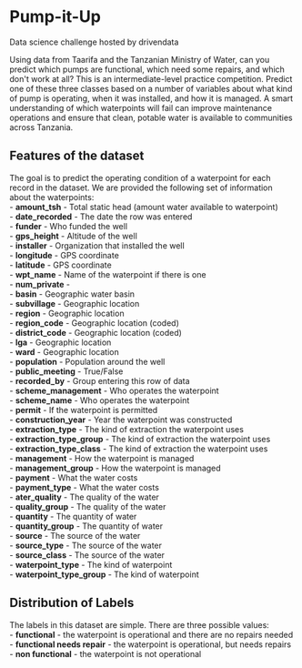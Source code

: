 # Pump-it-Up
Data science challenge hosted by drivendata

Using data from Taarifa and the Tanzanian Ministry of Water, can you predict which pumps are functional, which need some repairs, and which don't work at all? This is an intermediate-level practice competition. Predict one of these three classes based on a number of variables about what kind of pump is operating, when it was installed, and how it is managed. A smart understanding of which waterpoints will fail can improve maintenance operations and ensure that clean, potable water is available to communities across Tanzania.

## Features of the dataset
The goal is to predict the operating condition of a waterpoint for each record in the dataset. We are provided the following set of information about the waterpoints:  
    - **amount_tsh** - Total static head (amount water available to waterpoint)  
    - **date_recorded** - The date the row was entered  
    - **funder** - Who funded the well  
    - **gps_height** - Altitude of the well  
    - **installer** - Organization that installed the well  
    - **longitude** - GPS coordinate  
    - **latitude** - GPS coordinate  
    - **wpt_name** - Name of the waterpoint if there is one  
    - **num_private** -  
    - **basin** - Geographic water basin  
    - **subvillage** - Geographic location  
    - **region** - Geographic location  
    - **region_code** - Geographic location (coded)  
    - **district_code** - Geographic location (coded)  
    - **lga** - Geographic location  
    - **ward** - Geographic location  
    - **population** - Population around the well  
    - **public_meeting** - True/False  
    - **recorded_by** - Group entering this row of data  
    - **scheme_management** - Who operates the waterpoint  
    - **scheme_name** - Who operates the waterpoint  
    - **permit** - If the waterpoint is permitted  
    - **construction_year** - Year the waterpoint was constructed  
    - **extraction_type** - The kind of extraction the waterpoint uses  
    - **extraction_type_group** - The kind of extraction the waterpoint uses  
    - **extraction_type_class** - The kind of extraction the waterpoint uses  
    - **management** - How the waterpoint is managed  
    - **management_group** - How the waterpoint is managed  
    - **payment** - What the water costs  
    - **payment_type** - What the water costs  
    - **ater_quality** - The quality of the water  
    - **quality_group** - The quality of the water  
    - **quantity** - The quantity of water  
    - **quantity_group** - The quantity of water  
    - **source** - The source of the water  
    - **source_type** - The source of the water  
    - **source_class** - The source of the water  
    - **waterpoint_type** - The kind of waterpoint  
    - **waterpoint_type_group** - The kind of waterpoint  

## Distribution of Labels
The labels in this dataset are simple. There are three possible values:  
    - **functional** - the waterpoint is operational and there are no repairs needed  
    - **functional needs repair** - the waterpoint is operational, but needs repairs  
    - **non functional** - the waterpoint is not operational  
